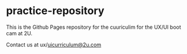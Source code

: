 # practice-repository

This is the Github Pages repository for the cuuriculim for the UX/UI boot cam at 2U.

Contact us at ux/uicurriculum@2u.com
